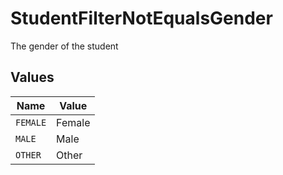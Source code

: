 # StudentFilterNotEqualsGender

The gender of the student


## Values

| Name     | Value    |
| -------- | -------- |
| `FEMALE` | Female   |
| `MALE`   | Male     |
| `OTHER`  | Other    |